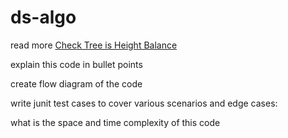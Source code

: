 # ds-algo

read more [Check Tree is Height Balance](https://wesome.org/check-tree-height-balance)

explain this code in bullet points

create flow diagram of the code

write junit test cases to cover various scenarios and edge cases:

what is the space and time complexity of this code